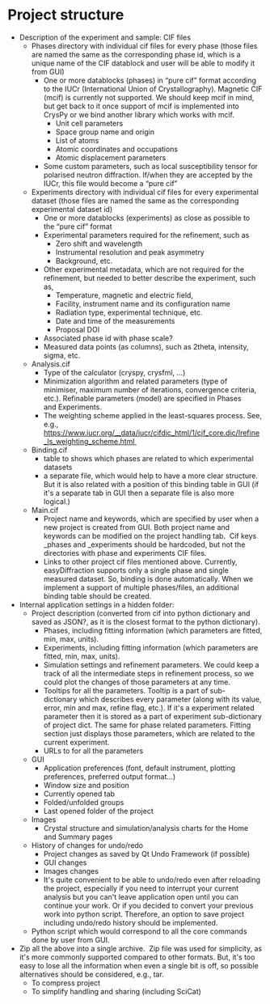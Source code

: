 # Project structure

* Description of the experiment and sample: CIF files
    * Phases directory with individual cif files for every phase (those files are named the same as the corresponding phase id, which is a unique name of the CIF datablock and user will be able to modify it from GUI)
        * One or more datablocks (phases) in “pure cif” format according to the IUCr (International Union of Crystallography). Magnetic CIF (mcif) is currently not supported. We should keep mcif in mind, but get back to it once support of mcif is implemented into CrysPy or we bind another library which works with mcif. 
            * Unit cell parameters
            * Space group name and origin
            * List of atoms
            * Atomic coordinates and occupations
            * Atomic displacement parameters
        * Some custom parameters, such as local susceptibility tensor for polarised neutron diffraction. If/when they are accepted by the IUCr, this file would become a “pure cif”
    * Experiments directory with individual cif files for every experimental dataset (those files are named the same as the corresponding experimental dataset id)
        * One or more datablocks (experiments) as close as possible to the “pure cif” format
        * Experimental parameters required for the refinement, such as
            * Zero shift and wavelength
            * Instrumental resolution and peak asymmetry
            * Background, etc.
        * Other experimental metadata, which are not required for the refinement, but needed to better describe the experiment, such as,
            * Temperature, magnetic and electric field,
            * Facility, instrument name and its configuration name
            * Radiation type, experimental technique, etc.
            * Date and time of the measurements
            * Proposal DOI
        * Associated phase id with phase scale?
        * Measured data points (as columns), such as 2theta, intensity, sigma, etc.
    * Analysis.cif
        * Type of the calculator (cryspy, crysfml, …)
        * Minimization algorithm and related parameters (type of minimiser, maximum number of iterations, convergence criteria, etc.). Refinable parameters (model) are specified in Phases and Experiments.
        * The weighting scheme applied in the least-squares process. See, e.g., https://www.iucr.org/__data/iucr/cifdic_html/1/cif_core.dic/Irefine_ls_weighting_scheme.html 
    * Binding.cif
        * table to shows which phases are related to which experimental datasets 
        * a separate file, which would help to have a more clear structure. But it is also related with a position of this binding table in GUI (if it's a separate tab in GUI then a separate file is also more logical.)
    * Main.cif
        * Project name and keywords, which are specified by user when a new project is created from GUI. Both project name and keywords can be modified on the project handling tab.  Cif keys _phases and _experiments should be hardcoded, but not the directories with phase and experiments CIF files.
        * Links to other project cif files mentioned above. Currently, easyDiffraction supports only a single phase and single measured dataset. So, binding is done automatically. When we implement a support of multiple phases/files, an additional binding table should be created.  
* Internal application settings in a hidden folder:
    * Project description (converted from cif into python dictionary and saved as JSON?, as it is the closest format to the python dictionary).
        * Phases, including fitting information (which parameters are fitted, min, max, units).
        * Experiments, including fitting information (which parameters are fitted, min, max, units).
        * Simulation settings and refinement parameters. We could keep a track of all the intermediate steps in refinement process, so we could plot the changes of those parameters at any time.
        * Tooltips for all the parameters. Tooltip is a part of sub-dictionary which describes every parameter (along with its value, error, min and max, refine flag, etc.). If it's a experiment related parameter then it is stored as a part of experiment sub-dictionary of project dict. The same for phase related parameters. Fitting section just displays those parameters, which are related to the current experiment.  
        * URLs to for all the parameters
    * GUI
        * Application preferences (font, default instrument, plotting preferences, preferred output format...)
        * Window size and position
        * Currently opened tab
        * Folded/unfolded groups
        * Last opened folder of the project
    * Images
        * Crystal structure and simulation/analysis charts for the Home and Summary pages
    * History of changes for undo/redo
        * Project changes as saved by Qt Undo Framework (if possible)
        * GUI changes
        * Images changes
        * It's quite convenient to be able to undo/redo even after reloading the project, especially if you need to interrupt your current analysis but you can't leave application open until you can continue your work. Or if you decided to convert your previous work into python script. Therefore, an option to save project including undo/redo history should be implemented.  
    * Python script which would correspond to all the core commands done by user from GUI.
* Zip all the above into a single archive.  Zip file was used for simplicity, as it's more commonly supported compared to other formats. But, it's too easy to lose all the information when even a single bit is off, so possible alternatives should be considered, e.g., tar.
    * To compress project
    * To simplify handling and sharing (including SciCat)
